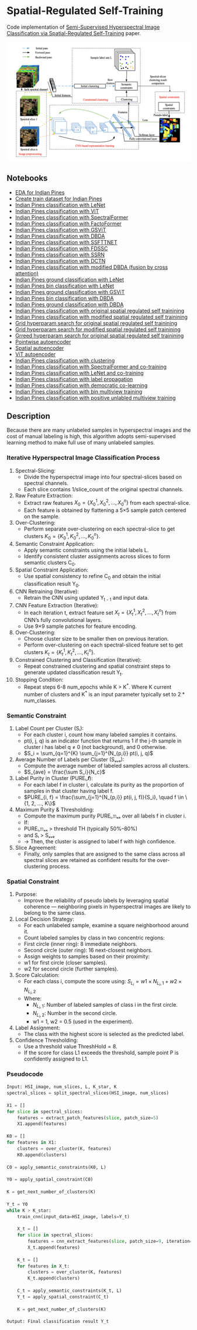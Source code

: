 # Spatial-Regulated Self-Training

Code implementation of [Semi-Supervised Hyperspectral Image Classification via Spatial-Regulated Self-Training](https://www.mdpi.com/2072-4292/12/1/159) paper.

![Spatial-Regulated Self-Training](./img/SRST-schema.png)

## Notebooks

* [EDA for Indian Pines](notebooks/0-00-eda.ipynb)
* [Create train dataset for Indian Pines](notebooks/0-01-select-train-ds.ipynb)
* [Indian Pines classification with LeNet](notebooks/1-00-lenet.ipynb)
* [Indian Pines classification with ViT](notebooks/1-01-vit.ipynb)
* [Indian Pines classification with SpectralFormer](notebooks/1-02-spectral-former.ipynb)
* [Indian Pines classification with FactoFormer](notebooks/1-03-facto-former.ipynb)
* [Indian Pines classification with GSViT](notebooks/1-04-gsvit.ipynb)
* [Indian Pines classification with DBDA](notebooks/1-05-dbda.ipynb)
* [Indian Pines classification with SSFTTNET](notebooks/1-06-ssfttnet.ipynb)
* [Indian Pines classification with FDSSC](notebooks/1-07-fdssc.ipynb)
* [Indian Pines classification with SSRN](notebooks/1-08-ssrn.ipynb)
* [Indian Pines classification with DCTN](notebooks/1-09-dctn.ipynb)
* [Indian Pines classification with modified DBDA (fusion by cross attention)](notebooks/1-10-dbda-v2.ipynb)
* [Indian Pines ground classification with LeNet](notebooks/2-00-ground-lenet.ipynb)
* [Indian Pines bin classification with LeNet](notebooks/2-01-bin-lenet.ipynb)
* [Indian Pines ground classification with GSViT](notebooks/2-04-ground-gsvit.ipynb)
* [Indian Pines bin classification with DBDA](notebooks/2-05-bin-dbda.ipynb)
* [Indian Pines ground classification with DBDA](notebooks/2-06-ground-dbda.ipynb)
* [Indian Pines classification with original spatial regulated self trainining](notebooks/3-00-v1-spatial-regulated-self-training.ipynb)
* [Indian Pines classification with modified spatial regulated self trainining](notebooks/3-01-v2-spatial-regulated-self-training.ipynb)
* [Grid hyperparam search for original spatial regulated self trainining](notebooks/4-00-v1-spatial-regulated-self-training-gridsearch.ipynb)
* [Grid hyperparam search for modified spatial regulated self trainining](notebooks/4-01-v2-spatial-regulated-self-training-gridsearch.ipynb)
* [Grreed hyperparam search for original spatial regulated self trainining](notebooks/4-02-v1-spatial-regulated-self-training-greedsearch.ipynb)
* [Pointwise autoencoder](notebooks/5-00-pointwise-autoencoder.ipynb)
* [Spatial autoencoder](notebooks/5-01-spatial-autoencoder.ipynb)
* [ViT autoencoder](notebooks/5-02-vit-autoencoder.ipynb)
* [Indian Pines classification with clustering](notebooks/6-00-idian-pines-clustering.ipynb)
* [Indian Pines classification with SpectralFormer and co-training](notebooks/6-01-sf-co-training-indian-pines.ipynb)
* [Indian Pines classification with LeNet and co-training](notebooks/6-02-cnn-co-training-indian-pines.ipynb)
* [Indian Pines classification with label propagation](notebooks/6-03-lenet-label-propagation.ipynb)
* [Indian Pines classification with democratic co-learning](notebooks/6-04-democratic-co-learning.ipynb)
* [Indian Pines classification with bin multiview training](notebooks/6-05-multiview-training-indian-pines.ipynb)
* [Indian Pines classification with positive unlabled multiview training](notebooks/6-06-pu-multiview-training-indian-pines.ipynb)

## Description

Because there are many unlabeled samples in hyperspectral images and the cost of manual labeling is high, this algorithm adopts semi-supervised learning method to make full use of many unlabeled samples.

### Iterative Hyperspectral Image Classification Process
1. Spectral-Slicing:
    * Divide the hyperspectral image into four spectral-slices based on spectral channels.
    * Each slice contains 1/slice_count of the original spectral channels.
2. Raw Feature Extraction:
    * Extract raw features $X_0 = \{X^1_{0}, X^2_{0}, ..., X^n_{0}\}$ from each spectral-slice.
    * Each feature is obtained by flattening a 5×5 sample patch centered on the sample.
3. Over-Clustering:
    * Perform separate over-clustering on each spectral-slice to get clusters $K_0 = \{K^1_{0}, K^2_{0}, ..., K^n_{0}\}$.
4. Semantic Constraint Application:
    * Apply semantic constraints using the initial labels L.
    * Identify consistent cluster assignments across slices to form semantic clusters C<sub>0</sub>.
5. Spatial Constraint Application:
    * Use spatial consistency to refine C<sub>0</sub> and obtain the initial classification result Y<sub>0</sub>.
6. CNN Retraining (Iterative):
    * Retrain the CNN using updated Y<sub>t - 1</sub>  and input data.
7. CNN Feature Extraction (Iterative):
    * In each iteration t, extract feature set $X_t = \{X^1_{t}, X^2_{t}, ..., X^n_{t}\}$ from CNN’s fully convolutional layers.
    * Use 9×9 sample patches for feature encoding.
3. Over-Clustering:
    * Choose cluster size to be smaller then on previous iteration.
    * Perform over-clustering on each spectral-sliced feature set to get clusters $K_t = \{K^1_{t}, K^2_{t}, ..., K^n_{t}\}$.
8. Constrained Clustering and Classification (Iterative):
    * Repeat constrained clustering and spatial constraint steps to generate updated classification result Y<sub>t</sub>.
10.	Stopping Condition:
    * Repeat steps 6-8 num_epochs while K > K<sup>\*</sup>. Where K current number of clusters and K<sup>\*</sup> is an input parameter typically set to 2 * num_classes.

### Semantic Constraint
1. Label Count per Cluster (Sᵢ):
    * For each cluster i, count how many labeled samples it contains.
    * pt(i, j, q) is an indicator function that returns 1 if the j-th sample in cluster i has label q ≠ 0 (not background), and 0 otherwise.
    * $S_i = \sum_{q=1}^{K} \sum_{j=1}^{N_{p,i}} pt(i, j, q)$
2. Average Number of Labels per Cluster (Sₐᵥₑ):
    * Compute the average number of labeled samples across all clusters.
    * $S_{ave} = \frac{\sum S_i}{N_c}$
3. Label Purity in Cluster (PUREᵢ,𝒇):
    * For each label f in cluster i, calculate its purity as the proportion of samples in that cluster having label f.
    * $PURE_{i, f} = \frac{\sum_{j=1}^{N_{p,i}} pt(i, j, f)}{S_i}, \quad f \in \{1, 2, …, K\}$
4.	Maximum Purity & Thresholding:
    * Compute the maximum purity PUREᵢ,𝚖ₐₓ over all labels f in cluster i.
    * If:
    * PUREᵢ,𝚖ₐₓ > threshold TH (typically 50%–80%)
    * and Sᵢ > Sₐᵥₑ
    * → Then, the cluster is assigned to label f with high confidence.
5. Slice Agreement:
    * Finally, only samples that are assigned to the same class across all spectral slices are retained as confident results for the over-clustering process.

### Spatial Constraint

1. Purpose:
    * Improve the reliability of pseudo labels by leveraging spatial coherence — neighboring pixels in hyperspectral images are likely to belong to the same class.
2. Local Decision Strategy:
    * For each unlabeled sample, examine a square neighborhood around it.
    * Count labeled samples by class in two concentric regions:
    * First circle (inner ring): 8 immediate neighbors.
    * Second circle (outer ring): 16 next-closest neighbors.
    * Assign weights to samples based on their proximity:
    * w1 for first circle (closer samples).
    * w2 for second circle (further samples).
3.	Score Calculation:
    * For each class i, compute the score using: $S_{L_i} = w1 \times N_{L_i,1} + w2 \times N_{L_i,2}$
    * Where:
        * $N_{L_i,1}$: Number of labeled samples of class i in the first circle.
        * $N_{L_i,2}$: Number in the second circle.
        * w1 = 1, w2 = 0.5 (used in the experiment).
4. Label Assignment:
    * The class with the highest score is selected as the predicted label.
5. Confidence Thresholding:
    * Use a threshold value $\text{ThreshHold} = 8$.
    * If the score for class L1 exceeds the threshold, sample point P is confidently assigned to L1.

### Pseudocode
```python
Input: HSI_image, num_slices, L, K_star, K
spectral_slices = split_spectral_slices(HSI_image, num_slices)

X1 = []
for slice in spectral_slices:
    features = extract_patch_features(slice, patch_size=5)
    X1.append(features)

K0 = []
for features in X1:
    clusters = over_cluster(K, features)
    K0.append(clusters)

C0 = apply_semantic_constraints(K0, L)

Y0 = apply_spatial_constraint(C0)

K = get_next_number_of_clusters(K)

Y_t = Y0
while K > K_star:
    train_cnn(input_data=HSI_image, labels=Y_t)

    X_t = []
    for slice in spectral_slices:
        features = cnn_extract_features(slice, patch_size=9, iteration=t)
        X_t.append(features)

    K_t = []
    for features in X_t:
        clusters = over_cluster(K, features)
        K_t.append(clusters)

    C_t = apply_semantic_constraints(K_t, L)
    Y_t = apply_spatial_constraint(C_t)

    K = get_next_number_of_clusters(K)

Output: Final classification result Y_t
```
